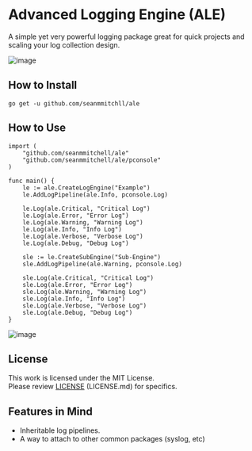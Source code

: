 # Advanced Logging Engine (ALE)
A simple yet very powerful logging package great for quick projects and scaling your log collection design.

![image](https://user-images.githubusercontent.com/20157708/220814053-ec10383a-eb9f-433c-95b5-fc49d2c2af90.png)

## How to Install
    go get -u github.com/seanmmitchll/ale

## How to Use
    import (
        "github.com/seanmmitchell/ale"
        "github.com/seanmmitchell/ale/pconsole"
    )

    func main() {
        le := ale.CreateLogEngine("Example")
        le.AddLogPipeline(ale.Info, pconsole.Log)

        le.Log(ale.Critical, "Critical Log")
        le.Log(ale.Error, "Error Log")
        le.Log(ale.Warning, "Warning Log")
        le.Log(ale.Info, "Info Log")
        le.Log(ale.Verbose, "Verbose Log")
        le.Log(ale.Debug, "Debug Log")

        sle := le.CreateSubEngine("Sub-Engine")
        sle.AddLogPipeline(ale.Warning, pconsole.Log)

        sle.Log(ale.Critical, "Critical Log")
        sle.Log(ale.Error, "Error Log")
        sle.Log(ale.Warning, "Warning Log")
        sle.Log(ale.Info, "Info Log")
        sle.Log(ale.Verbose, "Verbose Log")
        sle.Log(ale.Debug, "Debug Log")
    }

![image](https://user-images.githubusercontent.com/20157708/220814094-2e3c66ed-4284-48df-8626-adddcf59e032.png)

## License
This work is licensed under the MIT License.  
Please review [LICENSE](LICENSE.md) (LICENSE.md) for specifics.

## Features in Mind
- Inheritable log pipelines.
- A way to attach to other common packages (syslog, etc)
